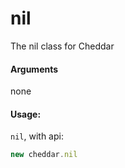 # nil

The nil class for Cheddar

#### Arguments
none

#### Usage:
`nil`, with api:
```js
new cheddar.nil
```
